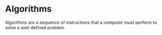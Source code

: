 # Algorithms

Algorithms are a sequence of instructions that a computer must perform to solve a well-defined problem.